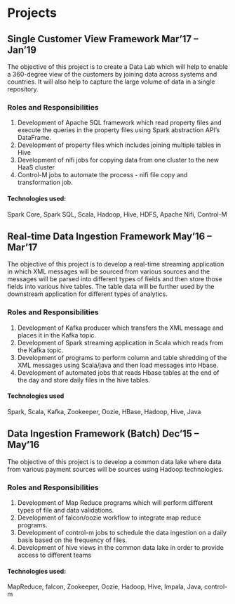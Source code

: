 # Projects

## Single Customer View Framework                        Mar’17 – Jan’19

The objective of this project is to create a Data Lab which will help to enable a 360-degree view of the customers by joining data across systems and countries. It will also help to capture the large volume of data in a single repository.  

### Roles and Responsibilities

  1. Development of Apache SQL framework which read property files and execute the queries in the property files using Spark abstraction API’s DataFrame.
  2. Development of property files which includes joining multiple tables in Hive
  3. Development of nifi jobs for copying data from one cluster to the new HaaS cluster
  4. Control-M jobs to automate the process - nifi file copy and transformation job.

#### Technologies used: 
Spark Core, Spark SQL, Scala, Hadoop, Hive, HDFS, Apache Nifi, Control-M

## Real-time Data Ingestion Framework                    May’16 – Mar’17

The objective of this project is to develop a real-time streaming application in which XML messages will be sourced from various sources and the messages will be parsed into different types of fields and then store those fields into various hive tables. The table data will be further used by the downstream application for different types of analytics. 

### Roles and Responsibilities

  1. Development of Kafka producer which transfers the XML message and places it in the Kafka topic.
  2. Development of Spark streaming application in Scala which reads from the Kafka topic.
  3. Development of programs to perform column and table shredding of the XML messages using Scala/java and then load messages into Hbase.
  4. Development of automated jobs that reads Hbase tables at the end of the day and store daily files in the hive tables.

#### Technologies used
Spark, Scala, Kafka, Zookeeper, Oozie, HBase, Hadoop, Hive, Java	


## Data Ingestion Framework (Batch) 					            Dec’15 – May’16

The objective of this project is to develop a common data lake where data from various payment sources will be sources using Hadoop technologies. 

### Roles and Responsibilities

  1. Development of Map Reduce programs which will perform different types of file and data validations.
  2. Development of falcon/oozie workflow to integrate map reduce programs. 
  3. Development of control-m jobs to schedule the data ingestion on a daily basis based on the frequency of files.
  4. Development of hive views in the common data lake in order to provide access to different teams

#### Technologies used: 
MapReduce, falcon, Zookeeper, Oozie, Hadoop, Hive, Impala, Java, control-m



